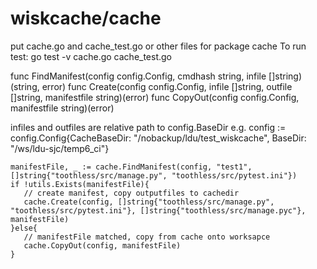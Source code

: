 # wiskcache/cache 
put cache.go and cache_test.go or other files for package cache
To run test:
go test -v cache.go cache_test.go


func FindManifest(config config.Config, cmdhash string, infile []string)(string, error)
func Create(config config.Config, infile []string, outfile []string, manifestfile string)(error)
func CopyOut(config config.Config, manifestfile string)(error)

infiles and outfiles are relative path to config.BaseDir
e.g.
    config := config.Config{CacheBaseDir: "/nobackup/ldu/test_wiskcache", BaseDir: "/ws/ldu-sjc/temp6_ci"}

    manifestFile, _ := cache.FindManifest(config, "test1", []string{"toothless/src/manage.py", "toothless/src/pytest.ini"})
    if !utils.Exists(manifestFile){
       // create manifest, copy outputfiles to cachedir
       cache.Create(config, []string{"toothless/src/manage.py", "toothless/src/pytest.ini"}, []string{"toothless/src/manage.pyc"}, manifestFile)
    }else{
       // manifestFile matched, copy from cache onto worksapce
       cache.CopyOut(config, manifestFile)
    }
